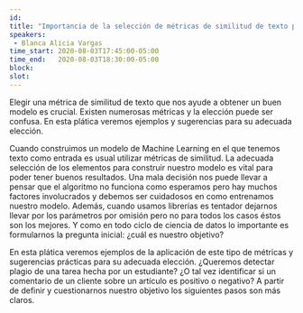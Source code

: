```yaml
---
id: 
title: "Importancia de la selección de métricas de similitud de texto para modelos de Machine Learning"
speakers:
 - Blanca Alicia Vargas
time_start: 2020-08-03T17:45:00-05:00
time_end:   2020-08-03T18:30:00-05:00
block: 
slot: 
---
```


Elegir una métrica de similitud de texto que nos ayude a obtener un buen modelo es crucial. Existen numerosas métricas y la elección puede ser confusa. En esta plática veremos ejemplos y sugerencias para su adecuada elección.

Cuando construimos un modelo de Machine Learning en el que tenemos texto como entrada es usual utilizar métricas de similitud. La adecuada selección de los elementos para construir nuestro modelo es vital para poder tener buenos resultados. Una mala decisión nos puede llevar a pensar que el algoritmo no funciona como esperamos pero hay muchos factores involucrados y debemos ser cuidadosos en como entrenamos nuestro modelo. Además, cuando usamos librerías es tentador dejarnos llevar por los parámetros por omisión pero no para todos los casos éstos son los mejores. Y como en todo ciclo de ciencia de datos lo importante es formularnos la pregunta inicial: ¿cuál es nuestro objetivo?

En esta plática veremos ejemplos de la aplicación de este tipo de métricas y sugerencias prácticas para su adecuada elección. ¿Queremos detectar plagio de una tarea hecha por un estudiante? ¿O tal vez identificar si un comentario de un cliente sobre un artículo es positivo o negativo? A partir de definir y cuestionarnos nuestro objetivo los siguientes pasos son más claros.